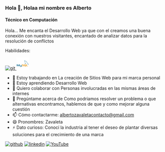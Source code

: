 ### Hola 👋, Holaa mi nombre es Alberto
#### Técnico en Computación

Hola... Me encanta el Desarrollo Web ya que con el creamos una buena conexión con nuestros visitantes, encantado de analizar datos para la resolución de conflictos

Habilidades: 

<p align="left"> <a href="https://git-scm.com/" target="_blank"> <img src="https://www.vectorlogo.zone/logos/git-scm/git-scm-icon.svg" alt="git" width="40" height="40"/> </a> <a href="https://www.mysql.com/" target="_blank"> <img src="https://raw.githubusercontent.com/devicons/devicon/master/icons/mysql/mysql-original-wordmark.svg" alt="mysql" width="40" height="40"/> </a> </p>

- 🔭 Estoy trabajando en La creación de Sitios Web para mi marca personal 
- 🌱 Estoy aprendiendo Desarrollo Web 
- 👯 Quiero colaborar con Personas involucradas en las mismas áreas de internes 
- 💬 Pregúntame acerca de Como podriamos resolver un problema o que alternativas encontramos, hablemos de que y como mejorar alguna cuestión  
- 📫 Cómo contactarme: albertozavaletacontacto@gmail.com 
- 😄 Pronombres: Zavaleta 
- ⚡ Dato curioso: Conocí la industria al tener el deseo de plantar diversas soluciones para el crecimiento de una marca 


[<img src='https://cdn.jsdelivr.net/npm/simple-icons@3.0.1/icons/github.svg' alt='github' height='40'>](https://github.com/https://github.com/albertoZR)  [<img src='https://cdn.jsdelivr.net/npm/simple-icons@3.0.1/icons/linkedin.svg' alt='linkedin' height='40'>](https://www.linkedin.com/in/https://www.linkedin.com/in/julio-alberto-zavaleta-reyes-7a3767217//)  [<img src='https://cdn.jsdelivr.net/npm/simple-icons@3.0.1/icons/youtube.svg' alt='YouTube' height='40'>](https://www.youtube.com/channel/https://www.youtube.com/channel/UC-PnVtCbVVfJPD-4LWeiKjw)  

